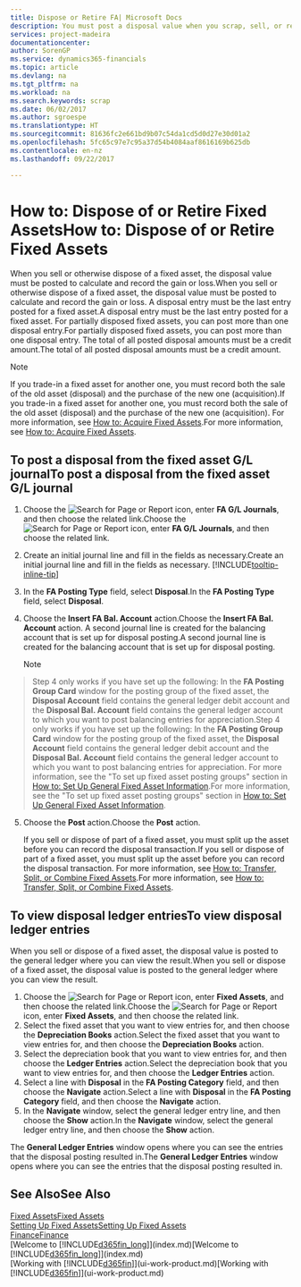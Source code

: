 ```yaml
---
title: Dispose or Retire FA| Microsoft Docs
description: You must post a disposal value when you scrap, sell, or retire a fixed asset.
services: project-madeira
documentationcenter: 
author: SorenGP
ms.service: dynamics365-financials
ms.topic: article
ms.devlang: na
ms.tgt_pltfrm: na
ms.workload: na
ms.search.keywords: scrap
ms.date: 06/02/2017
ms.author: sgroespe
ms.translationtype: HT
ms.sourcegitcommit: 81636fc2e661bd9b07c54da1cd5d0d27e30d01a2
ms.openlocfilehash: 5fc65c97e7c95a37d54b4084aaf8616169b625db
ms.contentlocale: en-nz
ms.lasthandoff: 09/22/2017

---
```

# <a name="how-to-dispose-of-or-retire-fixed-assets"></a><span data-ttu-id="70c3f-103">How to: Dispose of or Retire Fixed Assets</span><span class="sxs-lookup"><span data-stu-id="70c3f-103">How to: Dispose of or Retire Fixed Assets</span></span>
<span data-ttu-id="70c3f-104">When you sell or otherwise dispose of a fixed asset, the disposal value must be posted to calculate and record the gain or loss.</span><span class="sxs-lookup"><span data-stu-id="70c3f-104">When you sell or otherwise dispose of a fixed asset, the disposal value must be posted to calculate and record the gain or loss.</span></span> <span data-ttu-id="70c3f-105">A disposal entry must be the last entry posted for a fixed asset.</span><span class="sxs-lookup"><span data-stu-id="70c3f-105">A disposal entry must be the last entry posted for a fixed asset.</span></span> <span data-ttu-id="70c3f-106">For partially disposed fixed assets, you can post more than one disposal entry.</span><span class="sxs-lookup"><span data-stu-id="70c3f-106">For partially disposed fixed assets, you can post more than one disposal entry.</span></span> <span data-ttu-id="70c3f-107">The total of all posted disposal amounts must be a credit amount.</span><span class="sxs-lookup"><span data-stu-id="70c3f-107">The total of all posted disposal amounts must be a credit amount.</span></span>  

> [!NOTE]  
>   <span data-ttu-id="70c3f-108">If you trade-in a fixed asset for another one, you must record both the sale of the old asset (disposal) and the purchase of the new one (acquisition).</span><span class="sxs-lookup"><span data-stu-id="70c3f-108">If you trade-in a fixed asset for another one, you must record both the sale of the old asset (disposal) and the purchase of the new one (acquisition).</span></span> <span data-ttu-id="70c3f-109">For more information, see [How to: Acquire Fixed Assets](fa-how-acquire.md).</span><span class="sxs-lookup"><span data-stu-id="70c3f-109">For more information, see [How to: Acquire Fixed Assets](fa-how-acquire.md).</span></span>  

## <a name="to-post-a-disposal-from-the-fixed-asset-gl-journal"></a><span data-ttu-id="70c3f-110">To post a disposal from the fixed asset G/L journal</span><span class="sxs-lookup"><span data-stu-id="70c3f-110">To post a disposal from the fixed asset G/L journal</span></span>
1. <span data-ttu-id="70c3f-111">Choose the ![Search for Page or Report](media/ui-search/search_small.png "Search for Page or Report icon") icon, enter **FA G/L Journals**, and then choose the related link.</span><span class="sxs-lookup"><span data-stu-id="70c3f-111">Choose the ![Search for Page or Report](media/ui-search/search_small.png "Search for Page or Report icon") icon, enter **FA G/L Journals**, and then choose the related link.</span></span>  
2. <span data-ttu-id="70c3f-112">Create an initial journal line and fill in the fields as necessary.</span><span class="sxs-lookup"><span data-stu-id="70c3f-112">Create an initial journal line and fill in the fields as necessary.</span></span> [!INCLUDE[tooltip-inline-tip](includes/tooltip-inline-tip_md.md)]  
3. <span data-ttu-id="70c3f-113">In the **FA Posting Type** field, select **Disposal**.</span><span class="sxs-lookup"><span data-stu-id="70c3f-113">In the **FA Posting Type** field, select **Disposal**.</span></span>  
4. <span data-ttu-id="70c3f-114">Choose the **Insert FA Bal. Account** action.</span><span class="sxs-lookup"><span data-stu-id="70c3f-114">Choose the **Insert FA Bal. Account** action.</span></span> <span data-ttu-id="70c3f-115">A second journal line is created for the balancing account that is set up for disposal posting.</span><span class="sxs-lookup"><span data-stu-id="70c3f-115">A second journal line is created for the balancing account that is set up for disposal posting.</span></span>  

    > [!NOTE]  
>   <span data-ttu-id="70c3f-116">Step 4 only works if you have set up the following: In the **FA Posting Group Card** window for the posting group of the fixed asset, the **Disposal Account** field contains the general ledger debit account and the **Disposal Bal. Account** field contains the general ledger account to which you want to post balancing entries for appreciation.</span><span class="sxs-lookup"><span data-stu-id="70c3f-116">Step 4 only works if you have set up the following: In the **FA Posting Group Card** window for the posting group of the fixed asset, the **Disposal Account** field contains the general ledger debit account and the **Disposal Bal. Account** field contains the general ledger account to which you want to post balancing entries for appreciation.</span></span> <span data-ttu-id="70c3f-117">For more information, see the "To set up fixed asset posting groups" section in [How to: Set Up General Fixed Asset Information](fa-how-setup-general.md).</span><span class="sxs-lookup"><span data-stu-id="70c3f-117">For more information, see the "To set up fixed asset posting groups" section in [How to: Set Up General Fixed Asset Information](fa-how-setup-general.md).</span></span>  
5. <span data-ttu-id="70c3f-118">Choose the **Post** action.</span><span class="sxs-lookup"><span data-stu-id="70c3f-118">Choose the **Post** action.</span></span>  

    <span data-ttu-id="70c3f-119">If you sell or dispose of part of a fixed asset, you must split up the asset before you can record the disposal transaction.</span><span class="sxs-lookup"><span data-stu-id="70c3f-119">If you sell or dispose of part of a fixed asset, you must split up the asset before you can record the disposal transaction.</span></span> <span data-ttu-id="70c3f-120">For more information, see [How to: Transfer, Split, or Combine Fixed Assets](fa-how-trans-split-combine.md).</span><span class="sxs-lookup"><span data-stu-id="70c3f-120">For more information, see [How to: Transfer, Split, or Combine Fixed Assets](fa-how-trans-split-combine.md).</span></span>  

## <a name="to-view-disposal-ledger-entries"></a><span data-ttu-id="70c3f-121">To view disposal ledger entries</span><span class="sxs-lookup"><span data-stu-id="70c3f-121">To view disposal ledger entries</span></span>
<span data-ttu-id="70c3f-122">When you sell or dispose of a fixed asset, the disposal value is posted to the general ledger where you can view the result.</span><span class="sxs-lookup"><span data-stu-id="70c3f-122">When you sell or dispose of a fixed asset, the disposal value is posted to the general ledger where you can view the result.</span></span>  

1. <span data-ttu-id="70c3f-123">Choose the ![Search for Page or Report](media/ui-search/search_small.png "Search for Page or Report icon") icon, enter **Fixed Assets**, and then choose the related link.</span><span class="sxs-lookup"><span data-stu-id="70c3f-123">Choose the ![Search for Page or Report](media/ui-search/search_small.png "Search for Page or Report icon") icon, enter **Fixed Assets**, and then choose the related link.</span></span>  
2. <span data-ttu-id="70c3f-124">Select the fixed asset that you want to view entries for, and then choose the **Depreciation Books** action.</span><span class="sxs-lookup"><span data-stu-id="70c3f-124">Select the fixed asset that you want to view entries for, and then choose the **Depreciation Books** action.</span></span>  
3. <span data-ttu-id="70c3f-125">Select the depreciation book that you want to view entries for, and then choose the **Ledger Entries** action.</span><span class="sxs-lookup"><span data-stu-id="70c3f-125">Select the depreciation book that you want to view entries for, and then choose the **Ledger Entries** action.</span></span>  
4. <span data-ttu-id="70c3f-126">Select a line with **Disposal** in the **FA Posting Category** field, and then choose the **Navigate** action.</span><span class="sxs-lookup"><span data-stu-id="70c3f-126">Select a line with **Disposal** in the **FA Posting Category** field, and then choose the **Navigate** action.</span></span>  
5. <span data-ttu-id="70c3f-127">In the **Navigate** window, select the general ledger entry line, and then choose the **Show** action.</span><span class="sxs-lookup"><span data-stu-id="70c3f-127">In the **Navigate** window, select the general ledger entry line, and then choose the **Show** action.</span></span>  

<span data-ttu-id="70c3f-128">The **General Ledger Entries** window opens where you can see the entries that the disposal posting resulted in.</span><span class="sxs-lookup"><span data-stu-id="70c3f-128">The **General Ledger Entries** window opens where you can see the entries that the disposal posting resulted in.</span></span>  

## <a name="see-also"></a><span data-ttu-id="70c3f-129">See Also</span><span class="sxs-lookup"><span data-stu-id="70c3f-129">See Also</span></span>
[<span data-ttu-id="70c3f-130">Fixed Assets</span><span class="sxs-lookup"><span data-stu-id="70c3f-130">Fixed Assets</span></span>](fa-manage.md)  
[<span data-ttu-id="70c3f-131">Setting Up Fixed Assets</span><span class="sxs-lookup"><span data-stu-id="70c3f-131">Setting Up Fixed Assets</span></span>](fa-setup.md)  
[<span data-ttu-id="70c3f-132">Finance</span><span class="sxs-lookup"><span data-stu-id="70c3f-132">Finance</span></span>](finance.md)  
<span data-ttu-id="70c3f-133">[Welcome to [!INCLUDE[d365fin_long](includes/d365fin_long_md.md)]](index.md)</span><span class="sxs-lookup"><span data-stu-id="70c3f-133">[Welcome to [!INCLUDE[d365fin_long](includes/d365fin_long_md.md)]](index.md)</span></span>  
<span data-ttu-id="70c3f-134">[Working with [!INCLUDE[d365fin](includes/d365fin_md.md)]](ui-work-product.md)</span><span class="sxs-lookup"><span data-stu-id="70c3f-134">[Working with [!INCLUDE[d365fin](includes/d365fin_md.md)]](ui-work-product.md)</span></span>

